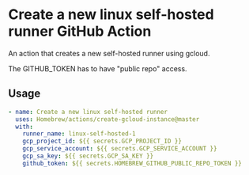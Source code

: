 # Create a new linux self-hosted runner GitHub Action

An action that creates a new self-hosted runner using gcloud.

The GITHUB_TOKEN has to have "public repo" access.

## Usage

```yaml
- name: Create a new linux self-hosted runner
  uses: Homebrew/actions/create-gcloud-instance@master
  with:
    runner_name: linux-self-hosted-1
    gcp_project_id: ${{ secrets.GCP_PROJECT_ID }}
    gcp_service_account: ${{ secrets.GCP_SERVICE_ACCOUNT }}
    gcp_sa_key: ${{ secrets.GCP_SA_KEY }}
    github_token: ${{ secrets.HOMEBREW_GITHUB_PUBLIC_REPO_TOKEN }}
```
